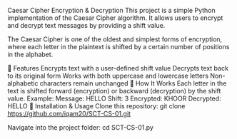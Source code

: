 Caesar Cipher Encryption & Decryption
This project is a simple Python implementation of the Caesar Cipher algorithm.
It allows users to encrypt and decrypt text messages by providing a shift value.

The Caesar Cipher is one of the oldest and simplest forms of encryption, where each letter in the plaintext is shifted by a certain number of positions in the alphabet.

🔹 Features
Encrypts text with a user-defined shift value
Decrypts text back to its original form
Works with both uppercase and lowercase letters
Non-alphabetic characters remain unchanged
🔹 How It Works
Each letter in the text is shifted forward (encryption) or backward (decryption) by the shift value.
Example:
Message: HELLO
Shift: 3
Encrypted: KHOOR
Decrypted: HELLO
🔹 Installation & Usage
Clone this repository:
git clone https://github.com/iqam20/SCT-CS-01.git

Navigate into the project folder:
cd SCT-CS-01.py




